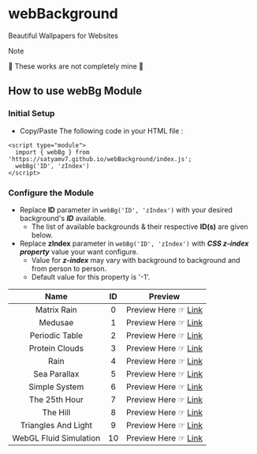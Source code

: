 # webBackground
Beautiful Wallpapers for Websites

> [!NOTE]
>  🛑 These works are not completely mine 🛑

## How to use webBg Module

### Initial Setup

- Copy/Paste The following code in your HTML file :

```
<script type="module">
  import { webBg } from 'https://satyamv7.github.io/webBackground/index.js';
  webBg('ID', 'zIndex')
</script>
```

### Configure the Module

- Replace **ID** parameter in ```webBg('ID', 'zIndex')``` with your desired background's **_ID_** available.
  * The list of available backgrounds & their respective **ID(s)** are given below.
- Replace **zIndex** parameter in ```webBg('ID', 'zIndex')``` with **_CSS z-index property_** value your want configure.
  * Value for **_z-index_** may vary with background to background and from person to person.
  * Default value for this property is '-1'.

| Name | ID | Preview |
|     :---:      |     :---:      |     :---:      |
| Matrix Rain | 0 | Preview Here ☞ [Link](https://satyamv7.github.io/webBackground/server/BG/MR1) |
| Medusae | 1 | Preview Here ☞ [Link](https://satyamv7.github.io/webBackground/server/BG/MU1) |
| Periodic Table | 2 | Preview Here ☞ [Link](https://satyamv7.github.io/webBackground/server/BG/PT1) |
| Protein Clouds | 3 | Preview Here ☞ [Link](https://satyamv7.github.io/webBackground/server/BG/PC1) |
| Rain | 4 | Preview Here ☞ [Link](https://satyamv7.github.io/webBackground/server/BG/RN1) |
| Sea Parallax | 5 | Preview Here ☞ [Link](https://satyamv7.github.io/webBackground/server/BG/SP1) |
| Simple System | 6 | Preview Here ☞ [Link](https://satyamv7.github.io/webBackground/server/BG/SS1) |
| The 25th Hour | 7 | Preview Here ☞ [Link](https://satyamv7.github.io/webBackground/server/BG/T25H) |
| The Hill | 8 | Preview Here ☞ [Link](https://satyamv7.github.io/webBackground/server/BG/TH1) |
| Triangles And Light | 9 | Preview Here ☞ [Link](https://satyamv7.github.io/webBackground/server/BG/TL1) |
| WebGL Fluid Simulation | 10 | Preview Here ☞ [Link](https://satyamv7.github.io/webBackground/server/BG/WFS1) |
